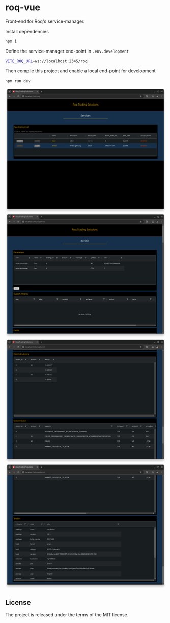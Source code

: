 # roq-vue

Front-end for Roq's service-manager.


Install dependencies

```bash
npm i
```

Define the service-manager end-point in `.env.development`

```bash
VITE_ROQ_URL=ws://localhost:2345/roq
```

Then compile this project and enable a local end-point for development

```bash
npm run dev
```

![services](/static/images/services.png)
![parameters](/static/images/parameters.png)
![streams](/static/images/streams.png)
![session](/static/images/session.png)


## License

The project is released under the terms of the MIT license.
